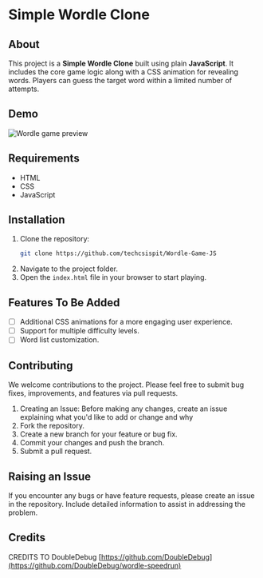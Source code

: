 # Simple Wordle Clone

## About
This project is a **Simple Wordle Clone** built using plain **JavaScript**. It includes the core game logic along with a CSS animation for revealing words. Players can guess the target word within a limited number of attempts.

## Demo
![Wordle game preview](https://miro.medium.com/max/796/0*RetBLVKkb5LQOMSj.gif)

## Requirements
- HTML
- CSS
- JavaScript

## Installation
1. Clone the repository:
   ```bash
   git clone https://github.com/techcsispit/Wordle-Game-JS
   ```
2. Navigate to the project folder.
3. Open the `index.html` file in your browser to start playing.

## Features To Be Added
- [ ] Additional CSS animations for a more engaging user experience.
- [ ] Support for multiple difficulty levels.
- [ ] Word list customization.

## Contributing
We welcome contributions to the project. Please feel free to submit bug fixes, improvements, and features via pull requests.

   1. Creating an Issue: Before making any changes, create an issue explaining what you'd like to add or change and why
   2. Fork the repository.
   3. Create a new branch for your feature or bug fix.
   4. Commit your changes and push the branch.
   5. Submit a pull request.

## Raising an Issue
If you encounter any bugs or have feature requests, please create an issue in the repository. Include detailed information to assist in addressing the problem.

## Credits
CREDITS TO DoubleDebug [https://github.com/DoubleDebug](https://github.com/DoubleDebug/wordle-speedrun)
